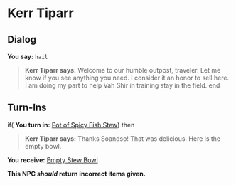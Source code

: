 # Kerr Tiparr
## Dialog

**You say:** `hail`



>**Kerr Tiparr says:** Welcome to our humble outpost, traveler. Let me know if you see anything you need. I consider it an honor to sell here.  I am doing my part to help Vah Shir in training stay in the field.
end

## Turn-Ins





if( **You turn in:** [Pot of Spicy Fish Stew](/item/5566)) then


>**Kerr Tiparr says:** Thanks Soandso! That was delicious. Here is the empty bowl.


 **You receive:**  [Empty Stew Bowl](/item/5567) 

**This NPC *should* return incorrect items given.**
